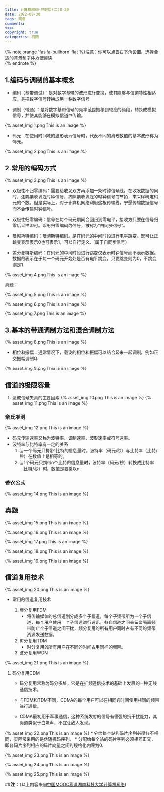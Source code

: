 ```yaml
---
title: 计算机网络-物理层(二)8-29
date: 2022-08-30
tags: 网络
comments:
top: 
copyright: true
categories: 机网
---
```


{% note orange 'fas fa-bullhorn' flat %}注意：你可以点击右下角设置，选择合适的背景和字体方便阅读.<br>{% endnote %}

##  1.编码与调制的基本概念

* 编码（基带调试）：是对数字基带的波形进行变换，使其能够与信道特性相适应，是把数字信号转换成另一种数字信号

* 调制（带通）：是将数字基带信号的频率范围搬移到较高的频段，转换成模拟信号，并使其能够在模拟信道中传输。

 <!--more--> 

  {% asset_img 1.png This is an image %}

* 码元：在使用时间域的波形表示信号时，代表不同的离散数值的基本波形称为码元。

 {% asset_img 2.png This is an image %}



##  2.常用的编码方式


{% asset_img 3.png This is an image %}

* 双极性不归零编码：需要给收发双方再添加一条时钟信号线，在收发数据的同时，还要接收发送时钟信号。按照接收发送的时钟信号的节拍，来采样确定码元的个数。但是实际上，对于计算机网络利用这根传输线，宁愿传输数据信号而不会传输时钟信号。

* 双极性归零编码：信号在每个码元期间会回归到零电平，接收方只要在信号归零后采样即可。采用归零编码的信号，被称为”自同步信号“。

* 曼彻斯特编码：曼彻斯特编码。是在码元的中间时段进行电平跳变。既可让正跳变表示表示0也可表示1，可以自行定义.（属于自同步信号）

* 差分曼特斯编码：在码元的中间时段进行跳变仅表示时钟信号而不表示数据。数据的表示在于每一个码元开始处是否有电平跳变，只要跳变则为0，不跳变则是1.

 {% asset_img 4.png This is an image %}

真题：

 {% asset_img 5.png This is an image %}

 {% asset_img 6.png This is an image %}

{% asset_img 7.png This is an image %}

##  3.基本的带通调制方法和混合调制方法

{% asset_img 8.png This is an image %}



* 相位和振幅：通常情况下，载波的相位和振幅可以结合起来一起调制，例如正交振幅调制Q.

{% asset_img 9.png This is an image %}

##  信道的极限容量

1. 造成信号失真的主要因素
{% asset_img 10.png This is an image %}
{% asset_img 11.png This is an image %}

###   奈氏准测

{% asset_img 12.png This is an image %}
* 码元传输速率又称为波特率、调制速率、波形速率或符号速率。
* 波特率与比特率有一定的关系：
  1. 当一个码元只携带1比特的信息量时，波特率（码元/秒）与比特率（比特/秒）在数值上是相等的。
  2. 当1个码元只携带n个比特的信息量时，波特率（码元/秒）转换成比特率（比特/秒）时，数值是要乘以n.

###  香农公式



{% asset_img 14.png This is an image %}

## 真题

{% asset_img 15.png This is an image %}

{% asset_img 16.png This is an image %}

{% asset_img 17.png This is an image %}

{% asset_img 18.png This is an image %}

{% asset_img 19.png This is an image %}





##  信道复用技术

{% asset_img 20.png This is an image %}

* 常用的信道复用技术

  1. 频分复用FDM
     * 将传输媒体的总信道划分成多个子信道，每个子频带所为一个子信道，每个用户使用一个子信道进行通讯，各自信道之间会留出隔离频带防止个子信道之间干扰，频分复用的所有用户同时占有不同的频带资源发送数据。
  2. 时分复用TDM
     * 时分复用的所有用户在不同的时间占用同样的频带。
  3. 波分复用WDM

{% asset_img 21.png This is an image %}

  1. 码分复用CDM

     * 码分复用常称为码分多址，它是在扩频通信技术的基础上发展的一种无线通信技术。

     * 与FDM和TDM不同，CDMA的每个用户可以在相同的时间使用相同的频带进行通信。

     * CDMA最初用于军事通信，这种系统发射的信号有很强的抗干扰能力，其频道类似于白噪声，不宜让敌人发现。

{% asset_img 22.png This is an image %}
     * 分给每个站的码片序列必须各不相同，实际常采用的是伪随机码序列。
     * 分配给每个站的码片序列必须相互正交，即各码片序列相应的码片向量之间的规格化内积为0.

{% asset_img 23.png This is an image %}

{% asset_img 24.png This is an image %}

{% asset_img 25.png This is an image %}

##**注：**（以上内容来自[中国MOOC慕课湖南科技大学计算机网络](https://www.icourse163.org/learn/HNKJ-1461816178?tid=1468294445#/learn/announce))





